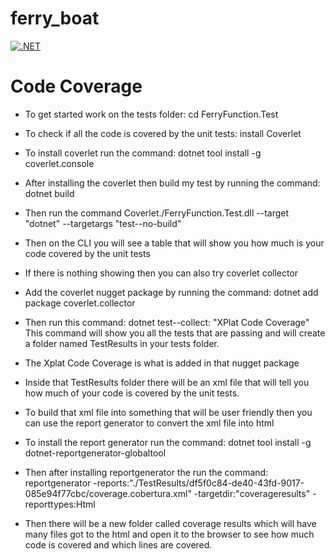 # ferry_boat

[![.NET](https://github.com/Phumzakose/ferry_boat/actions/workflows/dotnet-desktop.yml/badge.svg)](https://github.com/Phumzakose/ferry_boat/actions/workflows/dotnet-desktop.yml)

# Code Coverage

- To get started work on the tests folder: cd FerryFunction.Test
- To check if all the code is covered by the unit tests: install Coverlet
- To install coverlet run the command: dotnet tool install -g coverlet.console
- After installing the coverlet then build my test by running the command: dotnet build
- Then run the command Coverlet./FerryFunction.Test.dll --target "dotnet" --targetargs "test--no-build"
- Then on the CLI you will see a table that will show you how much is your code covered by the unit tests
- If there is nothing showing then you can also try coverlet collector
- Add the coverlet nugget package by running the command: dotnet add package coverlet.collector
- Then run this command: dotnet test--collect: "XPlat Code Coverage" This command will show you all the tests that are passing and will create a folder named TestResults in your tests folder.

- The Xplat Code Coverage is what is added in that nugget package
- Inside that TestResults folder there will be an xml file that will tell you how much of your code is covered by the unit tests.
- To build that xml file into something that will be user friendly then you can use the report generator to convert the xml file into html
- To install the report generator run the command: dotnet tool install -g dotnet-reportgenerator-globaltool
- Then after installing reportgenerator the run the command: reportgenerator -reports:"./TestResults/df5f0c84-de40-43fd-9017-085e94f77cbc/coverage.cobertura.xml" -targetdir:"coverageresults" -reporttypes:Html
- Then there will be a new folder called coverage results which will have many files got to the html and open it to the browser to see how much code is covered and which lines are covered.
